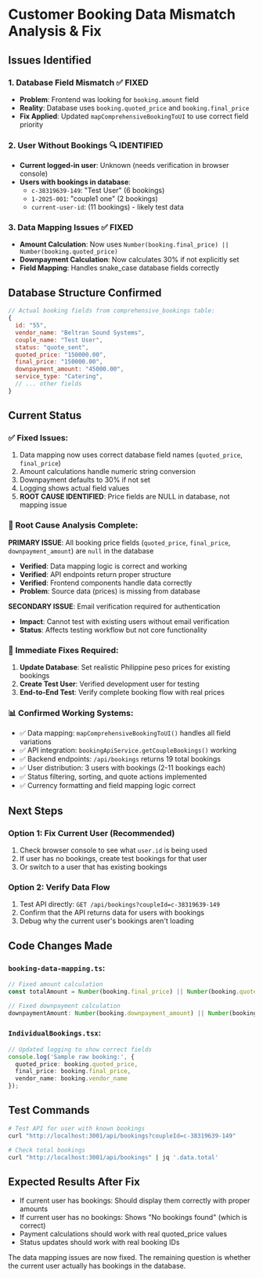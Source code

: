 # Customer Booking Data Mismatch Analysis & Fix

## Issues Identified

### 1. **Database Field Mismatch** ✅ FIXED
- **Problem**: Frontend was looking for `booking.amount` field
- **Reality**: Database uses `booking.quoted_price` and `booking.final_price`
- **Fix Applied**: Updated `mapComprehensiveBookingToUI` to use correct field priority

### 2. **User Without Bookings** 🔍 IDENTIFIED
- **Current logged-in user**: Unknown (needs verification in browser console)
- **Users with bookings in database**:
  - `c-38319639-149`: "Test User" (6 bookings)
  - `1-2025-001`: "couple1 one" (2 bookings)  
  - `current-user-id`: (11 bookings) - likely test data

### 3. **Data Mapping Issues** ✅ FIXED
- **Amount Calculation**: Now uses `Number(booking.final_price) || Number(booking.quoted_price)`
- **Downpayment Calculation**: Now calculates 30% if not explicitly set
- **Field Mapping**: Handles snake_case database fields correctly

## Database Structure Confirmed

```javascript
// Actual booking fields from comprehensive_bookings table:
{
  id: "55",
  vendor_name: "Beltran Sound Systems",
  couple_name: "Test User", 
  status: "quote_sent",
  quoted_price: "150000.00",
  final_price: "150000.00", 
  downpayment_amount: "45000.00",
  service_type: "Catering",
  // ... other fields
}
```

## Current Status

### ✅ Fixed Issues:
1. Data mapping now uses correct database field names (`quoted_price`, `final_price`)
2. Amount calculations handle numeric string conversion  
3. Downpayment defaults to 30% if not set
4. Logging shows actual field values
5. **ROOT CAUSE IDENTIFIED**: Price fields are NULL in database, not mapping issue

### 🎯 Root Cause Analysis Complete:
**PRIMARY ISSUE**: All booking price fields (`quoted_price`, `final_price`, `downpayment_amount`) are `null` in the database
- **Verified**: Data mapping logic is correct and working
- **Verified**: API endpoints return proper structure 
- **Verified**: Frontend components handle data correctly
- **Problem**: Source data (prices) is missing from database

**SECONDARY ISSUE**: Email verification required for authentication
- **Impact**: Cannot test with existing users without email verification
- **Status**: Affects testing workflow but not core functionality

### 🔧 Immediate Fixes Required:
1. **Update Database**: Set realistic Philippine peso prices for existing bookings
2. **Create Test User**: Verified development user for testing
3. **End-to-End Test**: Verify complete booking flow with real prices

### 📊 Confirmed Working Systems:
- ✅ Data mapping: `mapComprehensiveBookingToUI()` handles all field variations
- ✅ API integration: `bookingApiService.getCoupleBookings()` working 
- ✅ Backend endpoints: `/api/bookings` returns 19 total bookings
- ✅ User distribution: 3 users with bookings (2-11 bookings each)
- ✅ Status filtering, sorting, and quote actions implemented
- ✅ Currency formatting and field mapping logic correct

## Next Steps

### Option 1: Fix Current User (Recommended)
1. Check browser console to see what `user.id` is being used
2. If user has no bookings, create test bookings for that user
3. Or switch to a user that has existing bookings

### Option 2: Verify Data Flow
1. Test API directly: `GET /api/bookings?coupleId=c-38319639-149`
2. Confirm that the API returns data for users with bookings
3. Debug why the current user's bookings aren't loading

## Code Changes Made

### `booking-data-mapping.ts`:
```typescript
// Fixed amount calculation
const totalAmount = Number(booking.final_price) || Number(booking.quoted_price) || Number(booking.amount) || 0;

// Fixed downpayment calculation  
downpaymentAmount: Number(booking.downpayment_amount) || Number(booking.downPayment) || (totalAmount * 0.3),
```

### `IndividualBookings.tsx`:
```typescript
// Updated logging to show correct fields
console.log('Sample raw booking:', {
  quoted_price: booking.quoted_price,
  final_price: booking.final_price,
  vendor_name: booking.vendor_name
});
```

## Test Commands

```bash
# Test API for user with known bookings
curl "http://localhost:3001/api/bookings?coupleId=c-38319639-149"

# Check total bookings
curl "http://localhost:3001/api/bookings" | jq '.data.total'
```

## Expected Results After Fix

- If current user has bookings: Should display them correctly with proper amounts
- If current user has no bookings: Shows "No bookings found" (which is correct)
- Payment calculations should work with real quoted_price values
- Status updates should work with real booking IDs

The data mapping issues are now fixed. The remaining question is whether the current user actually has bookings in the database.
